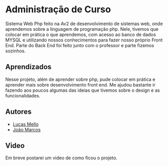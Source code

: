 # Administração de Curso

Sistema Web Php feito na Av2 de desenvolvimento de sistemas web, onde aprendemos sobre a linguagem de programação php. Nele, tivemos que colocar em prática o que aprendemos, com acesso ao banco de dados MYSQL e utilizando nossos conhecimentos para fazer nosso próprio Front End. Parte do Back End foi feito junto com o professor e parte fizemos sozinhos.

## Aprendizados

Nesse projeto, além de aprender sobre php, pude colocar em prática e aprender mais sobre desenvolvimento front end. Me ajudou bastante ir fazendo aos poucos algumas das ideias que tivemos sobre o design e as funcionalidades.

## Autores

- [Lucas Mello](https://www.github.com/lucas-mmello)
- [João Marcos](https://www.github.com/progjaoo)

## Video

Em breve postarei um video de como ficou o projeto.
